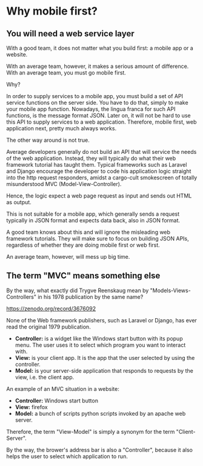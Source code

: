 # Why mobile first?

## You will need a web service layer

With a good team, it does not matter what you build first: a mobile app or a website.

With an average team, however, it makes a serious amount of difference. With an average team, you must go mobile first.

Why?

In order to supply services to a mobile app, you must build a set of API service functions on the server side. You have to do that, simply to make your mobile app function. Nowadays, the lingua franca for such API functions, is the message format JSON. Later on, it will not be hard to use this API to supply services to a web application. Therefore, mobile first, web application next, pretty much always works.

The other way around is not true.

Average developers generally do not build an API that will service the needs of the web application. Instead, they will typically do what their web framework tutorial has taught them. Typical frameworks such as Laravel and Django encourage the developer to code his application logic straight into the http request responders, amidst a cargo-cult smokescreen of totally misunderstood MVC (Model-View-Controller).

Hence, the logic expect a web page request as input and sends out HTML as output.

This is not suitable for a mobile app, which generally sends a request typically in JSON format and expects data back, also in JSON format.

A good team knows about this and will ignore the misleading web framework tutorials. They will make sure to focus on building JSON APIs, regardless of whether they are doing mobile first or web first.

An average team, however, will mess up big time.

## The term "MVC" means something else

By the way, what exactly did Trygve Reenskaug mean by "Models-Views-Controllers" in his 1978 publication by the same name?

https://zenodo.org/record/3676092

None of the Web framework publishers, such as Laravel or Django, has ever read the original 1979 publication. 


- **Controller:** is a widget like the Windows start button with its popup menu. The user uses it to select which program you want to interact with.
- **View:** is your client app. It is the app that the user selected by using the controller.
- **Model:** is your server-side application that responds to requests by the view, i.e. the client app.


An example of an MVC situation in a website:

- **Controller:** Windows start button
- **View:** firefox
- **Model:** a bunch of scripts python scripts invoked by an apache web server.

Therefore, the term "View-Model" is simply a synonym for the term "Client-Server".

By the way, the brower's address bar is also a "Controller", because it also helps the user to select which application to run.

